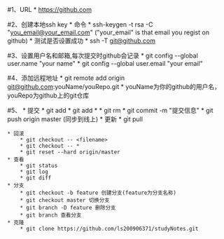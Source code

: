 #1、URL
	* https://github.com

#2、创建本地ssh key
	* 命令
		* ssh-keygen -t rsa -C "you_email@your_email.com" ("your_email" is that email you regist on github)
	* 测试是否设置成功
		* ssh -T git@github.com
	
#3、设置用户名和邮箱,每次提交时github会记录
	* git config --global user.name "your name"
	* git config --global user.email "your email"

#4、添加远程地址
	* git remote add origin git@github.com:youName/youRepo.git
	* youName为你的github的用户名，youRepo为github上的git仓库

#5、
	* 提交
		* git add <filename>
		* git add * 
		* git rm <filename>
		* git commit -m "提交信息"
		* git push origin master (同步到线上)
	* 更新
		* git pull

	* 回滚
		* git checkout -- <filename>
		* git checkout -- * 
		* git reset --hard origin/master
	* 查看
		* git status
		* git log
		* git diff
	* 分支
		* git checkout -b feature 创建分支(feature为分支名称)
		* git checkout master 切换分支
		* git branch -D feature 删除分支
		* git branch 查看分支
	* 克隆
		* git clone https://github.com/ls200906371/studyNotes.git